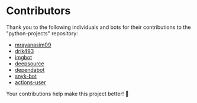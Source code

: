# Contributors

Thank you to the following individuals and bots for their contributions to the "python-projects" repository:

- [mrayanasim09](https://github.com/mrayanasim09)
- [drik493](https://github.com/drik493)
- [imgbot](https://github.com/imgbot)
- [deepsource](https://github.com/deepsource)
- [dependabot](https://github.com/dependabot)
- [snyk-bot](https://github.com/snyk-bot)
- [actions-user](https://github.com/actions-user)

Your contributions help make this project better! :rocket:
